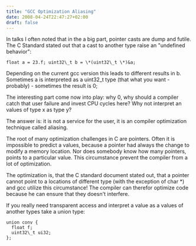 ```yaml
---
title: "GCC Optimization Aliasing"
date: 2008-04-24T22:47:27+02:00
draft: false
---
```


In talks I often noted that in the a big part, pointer casts are dump and
futile. The C Standard stated out that a cast to another type raise an
"undefined behavior":



```
float a = 23.f; uint32\_t b = \*(uint32\_t \*)&a;

```

Depending on the current gcc version this leads to different results in b.
Sometimes a is interpreted as a uint32\_t type (that what you want - probably) -
sometimes the result is 0;


The interesting part come now into play: why 0, why should a compiler catch
that user failure and invest CPU cycles here? Why not interpret an values of
type x as type y?


The answer is: it is not a service for the user, it is an compiler optimization
technique called aliasing.


The root of many optimization challenges in C are pointers. Often it is
impossible to predict a values, because a pointer had always the change to
modify a memory location. Nor does somebody know how many pointers, points to a
particular value. This circumstance prevent the compiler from a lot of
optimization.


The optimization is, that the C standard document stated out, that a pointer
cannot point to a locations of different type (with the exception of char \*)
and gcc utilize this circumstance! The compiler can therefor optimize code
because he can ensure that they doesn't interfere.


If you really need transparent access and interpret a value as a values of
another types take a union type:



```
union conv {
  float f;
  uint32\_t ui32;
};

```


